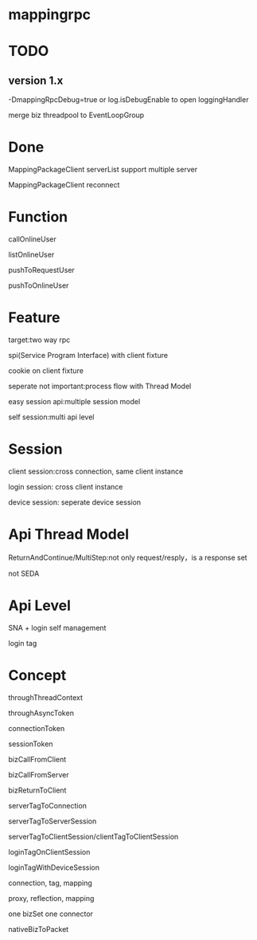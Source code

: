 mappingrpc
==========

TODO
===========
version 1.x
-----------------

-DmappingRpcDebug=true or log.isDebugEnable to open loggingHandler

merge biz threadpool to EventLoopGroup 

Done
===========
MappingPackageClient serverList support multiple server

MappingPackageClient reconnect

Function
===========
callOnlineUser

listOnlineUser

pushToRequestUser

pushToOnlineUser

Feature
===========
target:two way rpc

spi(Service Program Interface) with client fixture

cookie on client fixture

seperate not important:process flow with Thread Model

easy session api:multiple session model

self session:multi api level

Session
===========
client session:cross connection, same client instance

login session: cross client instance

device session: seperate device session

Api Thread Model
===========
ReturnAndContinue/MultiStep:not only request/resply，is a response set

not SEDA

Api Level
===========
SNA + login self management

login tag

Concept
===========
throughThreadContext

throughAsyncToken

connectionToken

sessionToken

bizCallFromClient

bizCallFromServer

bizReturnToClient

serverTagToConnection

serverTagToServerSession

serverTagToClientSession/clientTagToClientSession

loginTagOnClientSession

loginTagWithDeviceSession

connection, tag, mapping

proxy, reflection, mapping

one bizSet one connector

nativeBizToPacket 

